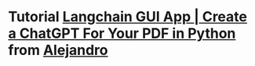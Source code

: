 # Tutorial [Langchain GUI App | Create a ChatGPT For Your PDF in Python](https://youtu.be/wUAUdEw5oxM) from  [Alejandro](https://www.youtube.com/@alejandro_ao)   
